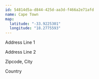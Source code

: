 ```yaml
---
id: 54814d5a-d844-425d-aa3d-f466a2e71afd
name: Cape Town
map:
  latitude: "-33.9225301"
  longitude: "18.2775593"
---
```


Address Line 1

Address Line 2

Zipcode, City

Country
